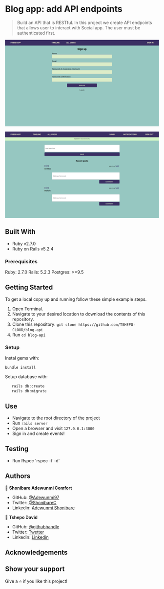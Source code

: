 # Blog app: add API endpoints

> Build an API that is RESTful.
> In this project we create API endpoints that allows user to interact with Social app. The user must be authenticated first.

![Timeline](./img/screenshort.png)

![Notifications](./img/screenshot.png)


## Built With

- Ruby v2.7.0
- Ruby on Rails v5.2.4

### Prerequisites

Ruby: 2.7.0
Rails: 5.2.3
Postgres: >=9.5

## Getting Started

To get a local copy up and running follow these simple example steps.
1. Open Terminal.
2. Navigate to your desired location to download the contents of this repository.
3. Clone this repository: ```git clone https://github.com/TSHEPO-CLOUD/blog-api```
4. Run ```cd blog-api```

### Setup

Instal gems with:

```
bundle install
```

Setup database with:

```
   rails db:create
   rails db:migrate
```


## Use

- Navigate to the root directory of the project
- Run `rails server`
- Open a browser and visit `127.0.0.1:3000`
- Sign in and create events!

## Testing

- Run Rspec 'rspec -f -d'

## Authors

👤 **Shonibare Adewunmi Comfort**
- GitHub: [@Adewunmi97](https://github.com/Adewunmi97)
- Twitter: [@ShonibareC](https://twitter.com/ShonibareC)
- Linkedin: [Adewunmi Shonibare](https://www.linkedin.com/in/adewunmi97)

👤 **Tshepo David**

- GitHub: [@githubhandle](https://github.com/TSHEPO-CLOUD)
- Twitter: [Twetter](https://twitter.com/tshepomolefem)
- Linkedin: [Linkedin](https://www.linkedin.com/in/tshepo-molefe-8153313b)


## Acknowledgements


## Show your support

Give a ⭐️ if you like this project!